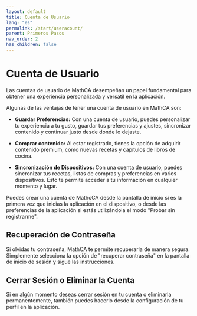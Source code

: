 ```yaml
---
layout: default
title: Cuenta de Usuario
lang: "es"
permalink: /start/useracount/
parent: Primeros Pasos
nav_order: 2
has_children: false
---
```


# Cuenta de Usuario

Las cuentas de usuario de MathCA desempeñan un papel fundamental para obtener una experiencia personalizada y versátil en la aplicación.

Algunas de las ventajas de tener una cuenta de usuario en MathCA son:

-  **Guardar Preferencias:**  Con una cuenta de usuario, puedes personalizar tu experiencia a tu gusto, guardar tus preferencias y ajustes, sincronizar contenido y continuar justo desde donde lo dejaste.


-  **Comprar contenido:**  Al estar registrado, tienes la opción de adquirir contenido premium, como nuevas recetas y capítulos de libros de cocina.


-  **Sincronización de Dispositivos:**  Con una cuenta de usuario, puedes sincronizar tus recetas, listas de compras y preferencias en varios dispositivos. Esto te permite acceder a tu información en cualquier momento y lugar.



Puedes crear una cuenta de MathcCA desde la pantalla de inicio si es la primera vez que inicias la aplicación en el dispositivo, o desde las preferencias de la aplicación si estás utilizándola el modo "Probar sin registrarme".

## Recuperación de Contraseña

Si olvidas tu contraseña, MathCA te permite recuperarla de manera segura. Simplemente selecciona la opción de "recuperar contraseña" en la pantalla de inicio de sesión y sigue las instrucciones.

## Cerrar Sesión o Eliminar la Cuenta

Si en algún momento deseas cerrar sesión en tu cuenta o eliminarla permanentemente, también puedes hacerlo desde la configuración de tu perfil en la aplicación.

